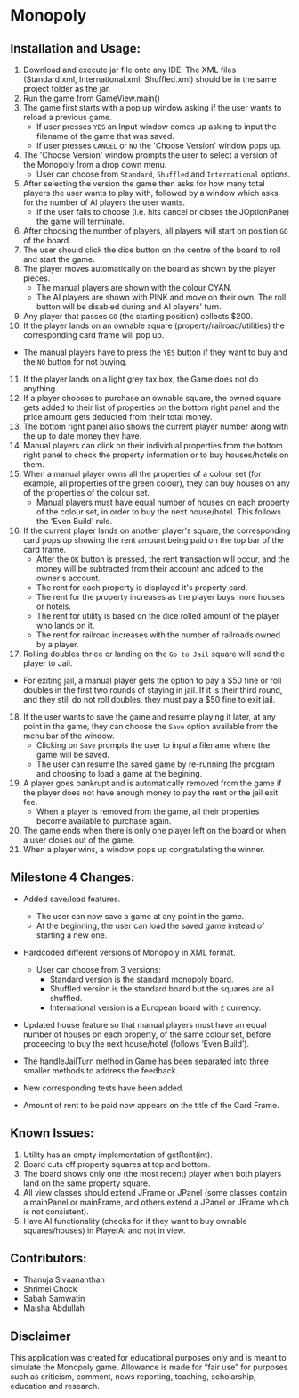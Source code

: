 # Monopoly

## Installation and Usage:

1. Download and execute jar file onto any IDE. The XML files (Standard.xml, International.xml, Shuffled.xml) should be in the same project folder as the jar.
2. Run the game from GameView.main()
3. The game first starts with a pop up window asking if the user wants to reload a previous game. 
    - If user presses `YES` an Input window comes up asking to input the filename of the game that was saved.
    - If user presses `CANCEL` or `NO` the 'Choose Version' window pops up.
4. The 'Choose Version' window prompts the user to select a version of the Monopoly from a drop down menu.
    - User can choose from `Standard`, `Shuffled` and `International` options.
5. After selecting the version the game then asks for how many total players the user wants to play with, followed by a window which asks for the number of AI players the user wants.
   - If the user fails to choose (i.e. hits cancel or closes the JOptionPane) the game will terminate.
6. After choosing the number of players, all players will start on position `GO` of the board.
7. The user should click the dice button on the centre of the board to roll and start the game.
8. The player moves automatically on the board as shown by the player pieces.
   - The manual players are shown with the colour CYAN.
   - The AI players are shown with PINK and move on their own. The roll button will be disabled during and AI players' turn.
9. Any player that passes `GO` (the starting position) collects $200.
10. If the player lands on an ownable square (property/railroad/utilities) the corresponding card frame will pop up.                                                  
   - The manual players have to press the `YES` button if they want to buy and the `NO` button for not buying.
11. If the player lands on a light grey tax box, the Game does not do anything.
12. If a player chooses to purchase an ownable square, the owned square gets added to their list of properties on the bottom right panel and the price amount gets deducted from their total money.
13. The bottom right panel also shows the current player number along with the up to date money they have.
14. Manual players can click on their individual properties from the bottom right panel to check the property information or to buy houses/hotels on them.
15. When a manual player owns all the properties of a colour set (for example, all properties of the green colour), they can buy houses on any of the properties of the colour set. 
    - Manual players must have equal number of houses on each property of the colour set, in order to buy the next house/hotel. This follows the 'Even Build' rule.
16. If the current player lands on another player's square, the corresponding card pops up showing the rent amount being paid on the top bar of the card frame.
    - After the `OK` button is pressed, the rent transaction will occur, and the money will be subtracted from their account and added to the owner's account.
    - The rent for each property is displayed it's property card.
    - The rent for the property increases as the player buys more houses or hotels.
    - The rent for utility is based on the dice rolled amount of the player who lands on it.
    - The rent for railroad increases with the number of railroads owned by a player.
17. Rolling doubles thrice or landing on the `Go to Jail` square will send the player to Jail.
  - For exiting jail, a manual player gets the option to pay a $50 fine or roll doubles in the first two rounds of staying in jail. If it is their third round, and they still do not roll doubles, they must pay a $50 fine to exit jail.
18. If the user wants to save the game and resume playing it later, at any point in the game, they can choose the `Save` option available from the menu bar of the window.
    - Clicking on `Save` prompts the user to input a filename where the game will be saved.
    - The user can resume the saved game by re-running the program and choosing to load a game at the begining.
19. A player goes bankrupt and is automatically removed from the game if the player does not have enough money to pay the rent or the jail exit fee.
    - When a player is removed from the game, all their properties become available to purchase again.
20. The game ends when there is only one player left on the board or when a user closes out of the game.
21. When a player wins, a window pops up congratulating the winner.


## Milestone 4 Changes:

* Added save/load features.
    - The user can now save a game at any point in the game.
    - At the beginning, the user can load the saved game instead of starting a new one.

* Hardcoded different versions of Monopoly in XML format.
    - User can choose from 3 versions:
        - Standard version is the standard monopoly board.
        - Shuffled version is the standard board but the squares are all shuffled.
        - International version is a European board with `£` currency.

* Updated house feature so that manual players must have an equal number of houses on each property, of the same colour set, before proceeding to buy the next house/hotel (follows ‘Even Build’).

* The handleJailTurn method in Game has been separated into three smaller methods to address the feedback.

* New corresponding tests have been added.

* Amount of rent to be paid now appears on the title of the Card Frame.


## Known Issues:

1. Utility has an empty implementation of getRent(int).
2. Board cuts off property squares at top and bottom.
3. The board shows only one (the most recent) player when both players land on the same property square.
4. All view classes should extend JFrame or JPanel (some classes contain a mainPanel or mainFrame, and others extend a JPanel or JFrame which is not consistent).
5. Have AI functionality (checks for if they want to buy ownable squares/houses) in PlayerAI and not in view.


## Contributors:

* Thanuja Sivaananthan
* Shrimei Chock
* Sabah Samwatin
* Maisha Abdullah

## Disclaimer

This application was created for educational purposes only and is meant to simulate the Monopoly game. Allowance is made for “fair use” for purposes such as criticism, comment, news reporting, teaching, scholarship, education and research.
